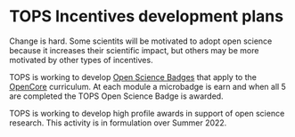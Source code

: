 # TOPS Incentives development plans

Change is hard. Some scientits will be motivated to adopt open science because it increases their scientific impact, but others may be more motivated by other types of incentives. 

TOPS is working to develop [Open Science Badges](./badging.md) that apply to the [OpenCore](./../Area2_Capacity_Sharing/opencore/opencore.md) curriculum. At each module a microbadge is earn and when all 5 are completed the TOPS Open Science Badge is awarded.  

TOPS is working to develop high profile awards in support of open science research. This activity is in formulation over Summer 2022.
